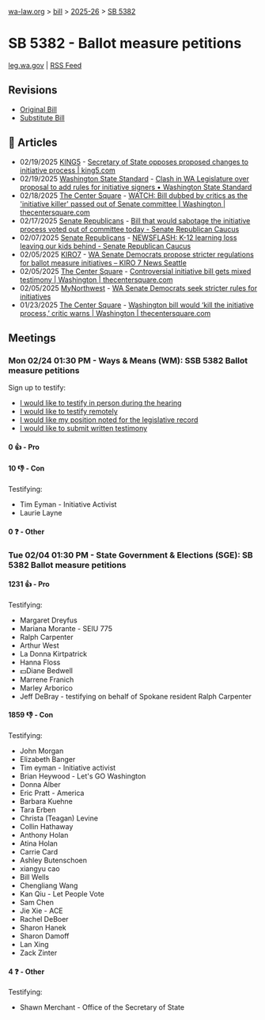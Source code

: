 [wa-law.org](/) > [bill](/bill/) > [2025-26](/bill/2025-26/) > [SB 5382](/bill/2025-26/sb/5382/)

# SB 5382 - Ballot measure petitions
[leg.wa.gov](https://app.leg.wa.gov/billsummary?BillNumber=5382&Year=2025&Initiative=false) | [RSS Feed](./rss.xml)

## Revisions
* [Original Bill](1/)
* [Substitute Bill](S/)

## 📰 Articles
* 02/19/2025 [KING5](/org/king5/) - [Secretary of State opposes proposed changes to initiative process | king5.com](https://www.king5.com/article/news/local/washington-secretary-of-state-opposes-proposed-changes-to-initiative-process/281-97c30899-1759-4888-a540-c6356cfa73a2#:~:text=Senate%20Bill%205382)
* 02/19/2025 [Washington State Standard](/org/washington_state_standard/) - [Clash in WA Legislature over proposal to add rules for initiative signers • Washington State Standard](https://washingtonstatestandard.com/2025/02/19/clash-in-wa-legislature-over-proposal-to-add-rules-for-initiative-signers/#:~:text=Senate%20Bill%205382)
* 02/18/2025 [The Center Square](/org/the_center_square/) - [WATCH: Bill dubbed by critics as the 'initiative killer' passed out of Senate committee | Washington | thecentersquare.com](https://www.thecentersquare.com/washington/article_d05294e4-ee51-11ef-85ec-37b7048af6da.html#:~:text=SB%205382,)
* 02/17/2025 [Senate Republicans](/org/senate_republicans/) - [Bill that would sabotage the initiative process voted out of committee today - Senate Republican Caucus](https://src.wastateleg.org/blog/bill-sabotage-initiative-process-voted-committee-tomorrow/#:~:text=Senate%20Bill%205382)
* 02/07/2025 [Senate Republicans](/org/senate_republicans/) - [NEWSFLASH: K-12 learning loss leaving our kids behind - Senate Republican Caucus](https://src.wastateleg.org/blog/newsflash-k-12-learning-loss-leaving-kids-behind/#:~:text=SB%205382)
* 02/05/2025 [KIRO7](/org/kiro7/) - [WA Senate Democrats propose stricter regulations for ballot measure initiatives – KIRO 7 News Seattle](https://www.kiro7.com/news/local/wa-senate-democrats-propose-stricter-regulations-ballot-measure-initiatives/GBAGXOLRPJFBPHH2GTQL3A26BQ/#:~:text=Senate%20Bill%205382)
* 02/05/2025 [The Center Square](/org/the_center_square/) - [Controversial initiative bill gets mixed testimony | Washington | thecentersquare.com](https://www.thecentersquare.com/washington/article_8b506c58-e3e4-11ef-ad15-f35b88b3a556.html#:~:text=Senate%20Bill%205382)
* 02/05/2025 [MyNorthwest](/org/mynorthwest/) - [WA Senate Democrats seek stricter rules for initiatives](https://mynorthwest.com/mynorthwest-politics/wa-democrats-initiatives/4040423#:~:text=Senate%20Bill%205382)
* 01/23/2025 [The Center Square](/org/the_center_square/) - [Washington bill would ‘kill the initiative process,’ critic warns | Washington | thecentersquare.com](https://www.thecentersquare.com/washington/article_9a67bd2c-d9c1-11ef-9720-1f185c87f765.html#:~:text=Senate%20Bill%205382%20,)

## Meetings
### Mon 02/24 01:30 PM - Ways & Means (WM): SSB 5382 Ballot measure petitions
Sign up to testify:
* [I would like to testify in person during the hearing](https://app.leg.wa.gov/csi/Testifier/Add?chamber=House&mId=32887&aId=164873&caId=26117&tId=1)
* [I would like to testify remotely](https://app.leg.wa.gov/csi/Testifier/Add?chamber=House&mId=32887&aId=164873&caId=26117&tId=2)
* [I would like my position noted for the legislative record](https://app.leg.wa.gov/csi/Testifier/Add?chamber=House&mId=32887&aId=164873&caId=26117&tId=3)
* [I would like to submit written testimony](https://app.leg.wa.gov/csi/Testifier/Add?chamber=House&mId=32887&aId=164873&caId=26117&tId=4)

#### 0 👍 - Pro

#### 10 👎 - Con
Testifying:
* Tim Eyman - Initiative Activist
* Laurie Layne

#### 0 ❓ - Other

### Tue 02/04 01:30 PM - State Government & Elections (SGE): SB 5382 Ballot measure petitions
#### 1231 👍 - Pro
Testifying:
* Margaret Dreyfus
* Mariana Morante - SEIU 775
* Ralph Carpenter
* Arthur West
* La Donna Kirtpatrick
* Hanna Floss
* 💵Diane Bedwell
* Marrene Franich
* Marley Arborico
* Jeff DeBray - testifying on behalf of Spokane resident Ralph Carpenter

#### 1859 👎 - Con
Testifying:
* John Morgan
* Elizabeth Banger
* Tim eyman - Initiative activist
* Brian Heywood - Let's GO Washington
* Donna Alber
* Eric Pratt - America
* Barbara Kuehne
* Tara Erben
* Christa (Teagan) Levine
* Collin Hathaway
* Anthony Holan
* Atina Holan
* Carrie Card
* Ashley Butenschoen
* xiangyu cao
* Bill Wells
* Chengliang Wang
* Kan Qiu - Let People Vote
* Sam Chen
* Jie Xie - ACE
* Rachel DeBoer
* Sharon Hanek
* Sharon Damoff
* Lan Xing
* Zack Zinter

#### 4 ❓ - Other
Testifying:
* Shawn Merchant - Office of the Secretary of State

